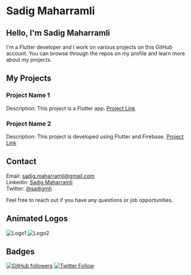 # Sadig Maharramli

## Hello, I'm Sadig Maharramli

I'm a Flutter developer and I work on various projects on this GitHub account. You can browse through the repos on my profile and learn more about my projects.

## My Projects

### Project Name 1
Description: This project is a Flutter app. [Project Link](link)

### Project Name 2
Description: This project is developed using Flutter and Firebase. [Project Link](link)

## Contact

Email: sadig.maharramli@gmail.com  
LinkedIn: [Sadig Maharramli](linkedin-link)  
Twitter: [@sadigmh](twitter-link)

Feel free to reach out if you have any questions or job opportunities.

## Animated Logos

![Logo1](link-to-logo1-gif)
![Logo2](link-to-logo2-gif)

## Badges

[![GitHub followers](https://img.shields.io/github/followers/sadigmh?style=social)](https://github.com/sadigmh)
[![Twitter Follow](https://img.shields.io/twitter/follow/sadigmh?style=social)](https://twitter.com/sadigmh)

